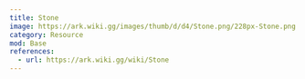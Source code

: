 ```yaml
---
title: Stone
image: https://ark.wiki.gg/images/thumb/d/d4/Stone.png/228px-Stone.png
category: Resource
mod: Base
references:
  - url: https://ark.wiki.gg/wiki/Stone
---
```

